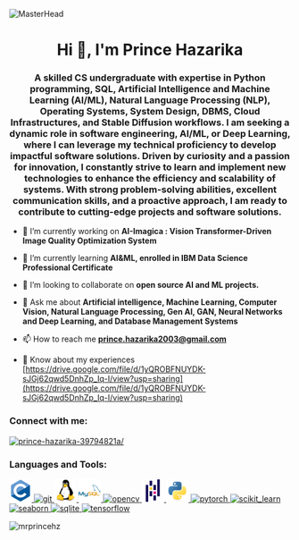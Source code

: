 ![MasterHead](https://miro.medium.com/v2/resize:fit:1400/1*iGdFJTHMIG79N2HChWaooQ.gif)
<h1 align="center">Hi 👋, I'm Prince Hazarika</h1>
<h3 align="center">A skilled CS undergraduate with expertise in Python programming, SQL, Artificial Intelligence and Machine Learning (AI/ML), Natural Language Processing (NLP), Operating Systems, System Design, DBMS, Cloud Infrastructures, and Stable Diffusion workflows. I am seeking a dynamic role in software engineering, AI/ML, or Deep Learning, where I can leverage my technical proficiency to develop impactful software solutions. Driven by curiosity and a passion for innovation, I constantly strive to learn and implement new technologies to enhance the efficiency and scalability of systems. With strong problem-solving abilities, excellent communication skills, and a proactive approach, I am ready to contribute to cutting-edge projects and software solutions.</h3>



- 🔭 I’m currently working on **AI-Imagica : Vision Transformer-Driven Image Quality Optimization System**

- 🌱 I’m currently learning **AI&ML, enrolled in IBM Data Science Professional Certificate**

- 👯 I’m looking to collaborate on **open source AI and ML projects.**

- 💬 Ask me about **Artificial intelligence, Machine Learning, Computer Vision, Natural Language Processing, Gen AI, GAN, Neural Networks and Deep Learning, and Database Management Systems**

- 📫 How to reach me **prince.hazarika2003@gmail.com**

- 📄 Know about my experiences [https://drive.google.com/file/d/1yQROBFNUYDK-sJGj62qwd5DnhZp_Iq-I/view?usp=sharing](https://drive.google.com/file/d/1yQROBFNUYDK-sJGj62qwd5DnhZp_Iq-I/view?usp=sharing)

<h3 align="left">Connect with me:</h3>
<p align="left">
<a href="https://linkedin.com/in/prince-hazarika-39794821a/" target="blank"><img align="center" src="https://raw.githubusercontent.com/rahuldkjain/github-profile-readme-generator/master/src/images/icons/Social/linked-in-alt.svg" alt="prince-hazarika-39794821a/" height="30" width="40" /></a>
</p>

<h3 align="left">Languages and Tools:</h3>
<p align="left"> <a href="https://www.cprogramming.com/" target="_blank" rel="noreferrer"> <img src="https://raw.githubusercontent.com/devicons/devicon/master/icons/c/c-original.svg" alt="c" width="40" height="40"/> </a> <a href="https://git-scm.com/" target="_blank" rel="noreferrer"> <img src="https://www.vectorlogo.zone/logos/git-scm/git-scm-icon.svg" alt="git" width="40" height="40"/> </a> <a href="https://www.linux.org/" target="_blank" rel="noreferrer"> <img src="https://raw.githubusercontent.com/devicons/devicon/master/icons/linux/linux-original.svg" alt="linux" width="40" height="40"/> </a> <a href="https://www.mysql.com/" target="_blank" rel="noreferrer"> <img src="https://raw.githubusercontent.com/devicons/devicon/master/icons/mysql/mysql-original-wordmark.svg" alt="mysql" width="40" height="40"/> </a> <a href="https://opencv.org/" target="_blank" rel="noreferrer"> <img src="https://www.vectorlogo.zone/logos/opencv/opencv-icon.svg" alt="opencv" width="40" height="40"/> </a> <a href="https://pandas.pydata.org/" target="_blank" rel="noreferrer"> <img src="https://raw.githubusercontent.com/devicons/devicon/2ae2a900d2f041da66e950e4d48052658d850630/icons/pandas/pandas-original.svg" alt="pandas" width="40" height="40"/> </a> <a href="https://www.python.org" target="_blank" rel="noreferrer"> <img src="https://raw.githubusercontent.com/devicons/devicon/master/icons/python/python-original.svg" alt="python" width="40" height="40"/> </a> <a href="https://pytorch.org/" target="_blank" rel="noreferrer"> <img src="https://www.vectorlogo.zone/logos/pytorch/pytorch-icon.svg" alt="pytorch" width="40" height="40"/> </a> <a href="https://scikit-learn.org/" target="_blank" rel="noreferrer"> <img src="https://upload.wikimedia.org/wikipedia/commons/0/05/Scikit_learn_logo_small.svg" alt="scikit_learn" width="40" height="40"/> </a> <a href="https://seaborn.pydata.org/" target="_blank" rel="noreferrer"> <img src="https://seaborn.pydata.org/_images/logo-mark-lightbg.svg" alt="seaborn" width="40" height="40"/> </a> <a href="https://www.sqlite.org/" target="_blank" rel="noreferrer"> <img src="https://www.vectorlogo.zone/logos/sqlite/sqlite-icon.svg" alt="sqlite" width="40" height="40"/> </a> <a href="https://www.tensorflow.org" target="_blank" rel="noreferrer"> <img src="https://www.vectorlogo.zone/logos/tensorflow/tensorflow-icon.svg" alt="tensorflow" width="40" height="40"/> </a> </p>

<p><img align="center" src="https://github-readme-stats.vercel.app/api/top-langs?username=mrprincehz&show_icons=true&locale=en&layout=compact" alt="mrprincehz" /></p>
